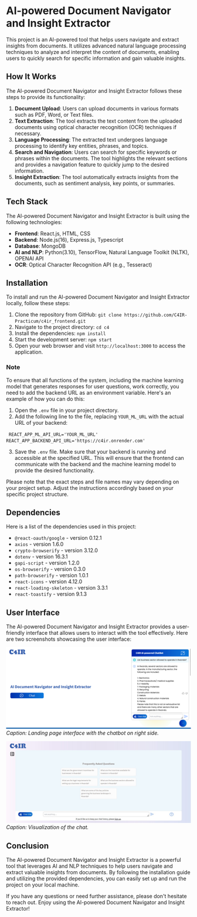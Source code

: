 # AI-powered Document Navigator and Insight Extractor

This project is an AI-powered tool that helps users navigate and extract insights from documents. It utilizes advanced natural language processing techniques to analyze and interpret the content of documents, enabling users to quickly search for specific information and gain valuable insights.

## How It Works

The AI-powered Document Navigator and Insight Extractor follows these steps to provide its functionality:

1. **Document Upload**: Users can upload documents in various formats such as PDF, Word, or Text files.
2. **Text Extraction**: The tool extracts the text content from the uploaded documents using optical character recognition (OCR) techniques if necessary.
3. **Language Processing**: The extracted text undergoes language processing to identify key entities, phrases, and topics.
4. **Search and Navigation**: Users can search for specific keywords or phrases within the documents. The tool highlights the relevant sections and provides a navigation feature to quickly jump to the desired information.
5. **Insight Extraction**: The tool automatically extracts insights from the documents, such as sentiment analysis, key points, or summaries.

## Tech Stack

The AI-powered Document Navigator and Insight Extractor is built using the following technologies:

- **Frontend**: React.js, HTML, CSS
- **Backend**: Node.js(16), Express.js, Typescript
- **Database**: MongoDB
- **AI and NLP**: Python(3.10), TensorFlow, Natural Language Toolkit (NLTK), OPENAI API
- **OCR**: Optical Character Recognition API (e.g., Tesseract)

## Installation

To install and run the AI-powered Document Navigator and Insight Extractor locally, follow these steps:

1. Clone the repository from GitHub: `git clone https://github.com/C4IR-Practicum/c4ir_frontend.git`
2. Navigate to the project directory: `cd c4`
3. Install the dependencies: `npm install`
4. Start the development server: `npm start`
5. Open your web browser and visit `http://localhost:3000` to access the application.

### Note
To ensure that all functions of the system, including the machine learning model that generates responses for user questions, work correctly, you need to add the backend URL as an environment variable. Here's an example of how you can do this:

1. Open the `.env` file in your project directory.
2. Add the following line to the file, replacing `YOUR_ML_URL` with the actual URL of your backend:

` REACT_APP_ML_API_URL='YOUR_ML_URL'
REACT_APP_BACKEND_API_URL='https://c4ir.onrender.com'`

3. Save the `.env` file.
Make sure that your backend is running and accessible at the specified URL. This will ensure that the frontend can communicate with the backend and the machine learning model to provide the desired functionality.

Please note that the exact steps and file names may vary depending on your project setup. Adjust the instructions accordingly based on your specific project structure.

## Dependencies

Here is a list of the dependencies used in this project:

- `@react-oauth/google` - version 0.12.1
- `axios` - version 1.6.0
- `crypto-browserify` - version 3.12.0
- `dotenv` - version 16.3.1
- `gapi-script` - version 1.2.0
- `os-browserify` - version 0.3.0
- `path-browserify` - version 1.0.1
- `react-icons` - version 4.12.0
- `react-loading-skeleton` - version 3.3.1
- `react-toastify` - version 9.1.3
## User Interface

The AI-powered Document Navigator and Insight Extractor provides a user-friendly interface that allows users to interact with the tool effectively. Here are two screenshots showcasing the user interface:

![Screenshot 1](./public/home_page.png)
*Caption: Landing page interface with the chatbot on right side.*

![Screenshot 2](./public/chat_screenshot.jpg)
*Caption: Visualization of the chat.*
## Conclusion
The AI-powered Document Navigator and Insight Extractor is a powerful tool that leverages AI and NLP techniques to help users navigate and extract valuable insights from documents. By following the installation guide and utilizing the provided dependencies, you can easily set up and run the project on your local machine.

If you have any questions or need further assistance, please don't hesitate to reach out. Enjoy using the AI-powered Document Navigator and Insight Extractor!
